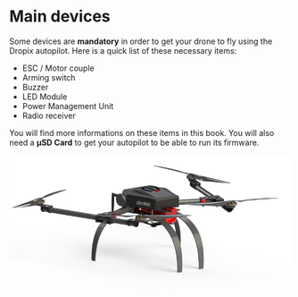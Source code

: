 # Main devices

Some devices are **mandatory** in order to get your drone to fly using the Dropix autopilot. Here is a quick list of these necessary items:

* ESC / Motor couple
* Arming switch
* Buzzer
* LED Module
* Power Management Unit
* Radio receiver

You will find more informations on these items in this book. You will also need a **µSD Card** to get your autopilot to be able to run its firmware.

![](../.gitbook/assets/io.png)

